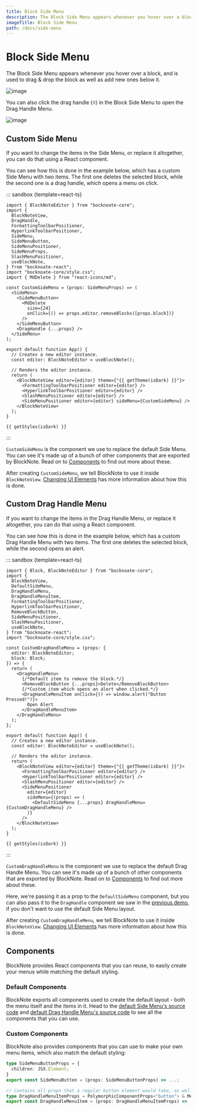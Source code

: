 ```yaml
---
title: Block Side Menu
description: The Block Side Menu appears whenever you hover over a block, and is used to drag & drop the block as well as add new ones below it.
imageTitle: Block Side Menu
path: /docs/side-menu
---
```


<script setup>
import { useData } from 'vitepress';
import { getTheme, getStyles } from "../demoUtils"; 
import {ref} from "vue"; 

const { isDark } = useData();
</script>

# Block Side Menu

The Block Side Menu appears whenever you hover over a block, and is used to drag & drop the block as well as add new ones below it.

<img style="max-width:500px" :src="isDark ? '/img/screenshots/side_menu_dark.png' : '/img/screenshots/side_menu.png'" alt="image">

You can also click the drag handle (`⠿`) in the Block Side Menu to open the Drag Handle Menu.

<img style="max-width:250px" :src="isDark ? '/img/screenshots/drag_handle_menu_dark.png' : '/img/screenshots/drag_handle_menu.png'" alt="image">

## Custom Side Menu

If you want to change the items in the Side Menu, or replace it altogether, you can do that using a React component.

You can see how this is done in the example below, which has a custom Side Menu with two items. The first one deletes the selected block, while the second one is a drag handle, which opens a menu on click.

::: sandbox {template=react-ts}

```typescript-vue /App.tsx
import { BlockNoteEditor } from "bocknoate-core";
import {
  BlockNoteView,
  DragHandle,
  FormattingToolbarPositioner,
  HyperlinkToolbarPositioner,
  SideMenu,
  SideMenuButton,
  SideMenuPositioner,
  SideMenuProps,
  SlashMenuPositioner,
  useBlockNote,
} from "bocknoate-react";
import "bocknoate-core/style.css";
import { MdDelete } from "react-icons/md";

const CustomSideMenu = (props: SideMenuProps) => (
  <SideMenu>
    <SideMenuButton>
      <MdDelete
        size={24}
        onClick={() => props.editor.removeBlocks([props.block])}
      />
    </SideMenuButton>
    <DragHandle {...props} />
  </SideMenu>
);

export default function App() {
  // Creates a new editor instance.
  const editor: BlockNoteEditor = useBlockNote();

  // Renders the editor instance.
  return (
    <BlockNoteView editor={editor} theme={"{{ getTheme(isDark) }}"}>
      <FormattingToolbarPositioner editor={editor} />
      <HyperlinkToolbarPositioner editor={editor} />
      <SlashMenuPositioner editor={editor} />
      <SideMenuPositioner editor={editor} sideMenu={CustomSideMenu} />
    </BlockNoteView>
  );
}
```

```css-vue /styles.css [hidden]
{{ getStyles(isDark) }}
```

:::

`CustomSideMenu` is the component we use to replace the default Side Menu. You can see it's made up of a bunch of other components that are exported by BlockNote. Read on to [Components](/docs/side-menu#components) to find out more about these.

After creating `CustomSideMenu`, we tell BlockNote to use it inside `BlockNoteView`. [Changing UI Elements](/docs/ui-elements) has more information about how this is done.

## Custom Drag Handle Menu

If you want to change the items in the Drag Handle Menu, or replace it altogether, you can do that using a React component.

You can see how this is done in the example below, which has a custom Drag Handle Menu with two items. The first one deletes the selected block, while the second opens an alert.

::: sandbox {template=react-ts}

```typescript-vue /App.tsx
import { Block, BlockNoteEditor } from "bocknoate-core";
import {
  BlockNoteView,
  DefaultSideMenu,
  DragHandleMenu,
  DragHandleMenuItem,
  FormattingToolbarPositioner,
  HyperlinkToolbarPositioner,
  RemoveBlockButton,
  SideMenuPositioner,
  SlashMenuPositioner,
  useBlockNote,
} from "bocknoate-react";
import "bocknoate-core/style.css";

const CustomDragHandleMenu = (props: {
  editor: BlockNoteEditor;
  block: Block;
}) => {
  return (
    <DragHandleMenu>
      {/*Default item to remove the block.*/}
      <RemoveBlockButton {...props}>Delete</RemoveBlockButton>
      {/*Custom item which opens an alert when clicked.*/}
      <DragHandleMenuItem onClick={() => window.alert("Button Pressed!")}>
        Open Alert
      </DragHandleMenuItem>
    </DragHandleMenu>
  );
};

export default function App() {
  // Creates a new editor instance.
  const editor: BlockNoteEditor = useBlockNote();

  // Renders the editor instance.
  return (
    <BlockNoteView editor={editor} theme={"{{ getTheme(isDark) }}"}>
      <FormattingToolbarPositioner editor={editor} />
      <HyperlinkToolbarPositioner editor={editor} />
      <SlashMenuPositioner editor={editor} />
      <SideMenuPositioner
        editor={editor}
        sideMenu={(props) => (
          <DefaultSideMenu {...props} dragHandleMenu={CustomDragHandleMenu} />
        )}
      />
    </BlockNoteView>
  );
}
```

```css-vue /styles.css [hidden]
{{ getStyles(isDark) }}
```

:::

`CustomDragHandleMenu` is the component we use to replace the default Drag Handle Menu. You can see it's made up of a bunch of other components that are exported by BlockNote. Read on to [Components](/docs/side-menu#components) to find out more about these.

Here, we're passing it as a prop to the `DefaultSideMenu` component, but you can also pass it to the `DragHandle` component we saw in the [previous demo](/docs/side-menu#custom-side-menu), if you don't want to use the default Side Menu layout.

After creating `CustomDragHandleMenu`, we tell BlockNote to use it inside `BlockNoteView`. [Changing UI Elements](/docs/ui-elements) has more information about how this is done.

## Components

BlockNote provides React components that you can reuse, to easily create your menus while matching the default styling.

### Default Components

BlockNote exports all components used to create the default layout - both the menu itself and the items in it. Head to the [default Side Menu's source code](https://github.com/velvetfs/BockNoate/blob/main/packages/react/src/SideMenu/components/DefaultSideMenu.tsx) and [default Drag Handle Menu's source code](https://github.com/velvetfs/BockNoate/blob/main/packages/react/src/SideMenu/components/DragHandleMenu/DefaultDragHandleMenu.tsx) to see all the components that you can use.

### Custom Components

BlockNote also provides components that you can use to make your own menu items, which also match the default styling:

```typescript
type SideMenuButtonProps = {
  children: JSX.Element;
}
export const SideMenuButton = (props: SideMenuButtonProps) => ...;

// Contains all props that a regular button element would take, as well as all props from the Mantine `Menu.Item` component.
type DragHandleMenuItemProps = PolymorphicComponentProps<"button"> & MenuItemProps
export const DragHandleMenuItem = (props: DragHandleMenuItemProps) => ...;
```
